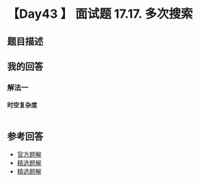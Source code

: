 # 【Day43 】 面试题 17.17. 多次搜索

## 题目描述

>

## 我的回答

### 解法一

#### 时空复杂度

```JavaScript

```

## 参考回答

- [官方题解](https://github.com/leetcode-pp/91alg-1/issues/70#issuecomment-657434460)
- [精选题解](https://github.com/leetcode-pp/91alg-1/issues/70#issuecomment-657215356)
- [精选题解](https://github.com/leetcode-pp/91alg-1/issues/70#issuecomment-657341736)
